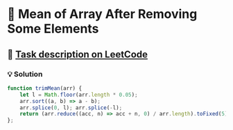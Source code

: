 # 📝 Mean of Array After Removing Some Elements

## 🔗 [Task description on LeetCode](https://leetcode.com/problems/mean-of-array-after-removing-some-elements/)

### 💡 Solution

```javascript
function trimMean(arr) {
    let l = Math.floor(arr.length * 0.05);
    arr.sort((a, b) => a - b);
    arr.splice(0, l); arr.splice(-l);
    return (arr.reduce((acc, n) => acc + n, 0) / arr.length).toFixed(5);
};
```
